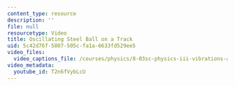 ```yaml
---
content_type: resource
description: ''
file: null
resourcetype: Video
title: Oscillating Steel Ball on a Track
uid: 5c42d76f-5807-505c-fa1a-6633fd529ee5
video_files:
  video_captions_file: /courses/physics/8-03sc-physics-iii-vibrations-and-waves-fall-2016/part-i-mechanical-vibrations-and-waves/lecture-2/copy2_of_lecture-2-video/T2n6fVybLcU.vtt
video_metadata:
  youtube_id: T2n6fVybLcU
---
```

